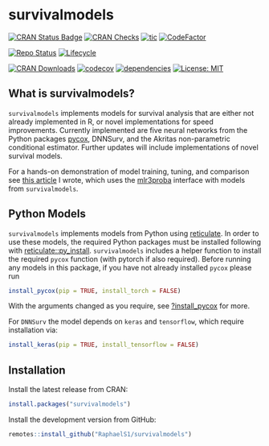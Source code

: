 survivalmodels
================

[![CRAN Status
Badge](https://www.r-pkg.org/badges/version-ago/survivalmodels)](https://cran.r-project.org/package=survivalmodels)
[![CRAN
Checks](https://cranchecks.info/badges/worst/survivalmodels)](https://cran.r-project.org/web/checks/check_results_survivalmodels.html)
[![tic](https://github.com/RaphaelS1/survivalmodels/workflows/tic/badge.svg)](https://github.com/RaphaelS1/survivalmodels/actions)
[![CodeFactor](https://www.codefactor.io/repository/github/raphaels1/survivalmodels/badge)](https://www.codefactor.io/repository/github/raphaels1/survivalmodels)

[![Repo
Status](https://www.repostatus.org/badges/latest/active.svg)](https://github.com/RaphaelS1/survivalmodels)
[![Lifecycle](https://img.shields.io/badge/lifecycle-stable-brightgreen.svg)](https://github.com/RaphaelS1/survivalmodels)

[![CRAN
Downloads](https://cranlogs.r-pkg.org/badges/grand-total/survivalmodels)](https://cran.r-project.org/package=survivalmodels)
[![codecov](https://codecov.io/gh/RaphaelS1/survivalmodels/branch/master/graph/badge.svg)](https://codecov.io/gh/RaphaelS1/survivalmodels)
[![dependencies](https://tinyverse.netlify.com/badge/survivalmodels)](https://CRAN.R-project.org/package=survivalmodels)
[![License:
MIT](https://img.shields.io/badge/License-MIT-yellow.svg)](https://opensource.org/licenses/MIT)

## What is survivalmodels?

`survivalmodels` implements models for survival analysis that are either
not already implemented in R, or novel implementations for speed
improvements. Currently implemented are five neural networks from the
Python packages [pycox](https://github.com/havakv/pycox), DNNSurv, and
the Akritas non-parametric conditional estimator. Further updates will
include implementations of novel survival models.

For a hands-on demonstration of model training, tuning, and comparison
see [this
article](https://towardsdatascience.com/neural-networks-for-survival-analysis-in-r-1e0421584ab?source=friends_link&sk=e978a1b30a4da3370bea930e169326f3)
I wrote, which uses the
[mlr3proba](https://github.com/mlr-org/mlr3proba) interface with models
from `survivalmodels`.

## Python Models

`survivalmodels` implements models from Python using
[reticulate](https://cran.r-project.org/package=reticulate). In order to
use these models, the required Python packages must be installed
following with
[reticulate::py\_install](https://rstudio.github.io/reticulate/reference/py_install.html).
`survivalmodels` includes a helper function to install the required
`pycox` function (with pytorch if also required). Before running any
models in this package, if you have not already installed `pycox` please
run

``` r
install_pycox(pip = TRUE, install_torch = FALSE)
```

With the arguments changed as you require, see
[?install\_pycox](https://raphaels1.github.io/survivalmodels/reference/install_pycox.html)
for more.

For `DNNSurv` the model depends on `keras` and `tensorflow`, which
require installation via:

``` r
install_keras(pip = TRUE, install_tensorflow = FALSE)
```

## Installation

Install the latest release from CRAN:

``` r
install.packages("survivalmodels")
```

Install the development version from GitHub:

``` r
remotes::install_github("RaphaelS1/survivalmodels")
```
